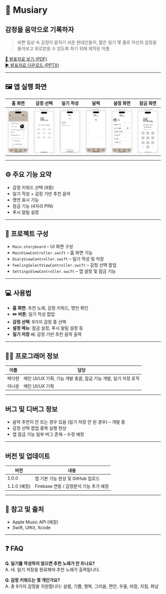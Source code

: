 # 🎵 Musiary
## 감정을 음악으로 기록하자

> 바쁜 일상 속 감정이 묻히기 쉬운 현대인들이, 짧은 일기 몇 줄로 자신의 감정을 돌아보고 위로받을 수 있도록 하기 위해 제작된 어플

[📄 발표자료 보기 (PDF)](./Musiary_Presentation.pdf)  
[▶️ 발표자료 다운로드 (PPTX)](./Musiary_Presentation.pptx)

---

## 🖼️ 앱 실행 화면

| 홈 화면 | 감정 선택 | 일기 작성 | 달력 | 설정 화면 | 잠금 화면 |
|---------|-----------|------------|------------|------------|------------|
| ![홈](images/main.png) | ![감정선택](images/feeling.png) | ![일기작성](images/diary.png) | ![달력](images/calendar.png) | ![설정 화면](images/settings.png) | ![잠금 화면](images/appunlock.png) |

---

## ⚙️ 주요 기능 요약

- 감정 키워드 선택 (9종)
- 일기 작성 + 감정 기반 추천 음악
- 명언 표시 기능
- 잠금 기능 (4자리 PIN)
- 푸시 알림 설정

---

## 📁 프로젝트 구성

- `Main.storyboard` – UI 화면 구성  
- `MainViewController.swift` – 홈 화면 기능  
- `DiaryViewController.swift` – 일기 작성 및 저장  
- `FeelingSelectViewController.swift` – 감정 선택 팝업  
- `SettingsViewController.swift` – 앱 설정 및 잠금 기능  

---

## 💻 사용법

- **홈 화면**: 추천 노래, 감정 키워드, 명언 확인  
- **✏️ 버튼**: 일기 작성 팝업  
- **감정 선택**: 9가지 감정 중 선택  
- **설정 메뉴**: 잠금 설정, 푸시 알림 설정 등  
- **일기 저장 시**: 감정 기반 추천 음악 출력  

---

## 👩‍💻 프로그래머 정보

| 이름 | 담당 |
|------|------|
| 박다현 | 메인 UI/UX 기획, 기능 개발 총괄, 잠금 기능 개발, 일기 저장 로직 |
| 이나윤 | 메인 UI/UX 기획 |

---

## 버그 및 디버그 정보

- 음악 추천이 안 뜨는 경우 있음 (일기 저장 안 된 경우) – 개발 중  
- 감정 선택 팝업 중복 실행 현상  
- 앱 잠금 기능 일부 버그 존재 – 수정 예정  

---

## 버전 및 업데이트

| 버전 | 내용 |
|------|--------------------------------------------------|
| 1.0.0 | 앱 기본 기능 완성 및 GitHub 업로드 |
| 1.1.0 (예정) | Firebase 연동 / 감정분석 기능 추가 예정 |

---

## 🔗 참고 및 출처

- Apple Music API (예정)
- Swift, UIKit, Xcode

---

## ❓ FAQ

**Q. 일기를 작성하지 않으면 추천 노래가 안 뜨나요?**  
A. 네. 일기 저장을 완료해야 추천 노래가 출력됩니다.

**Q. 감정 키워드는 몇 개인가요?**  
A. 총 9가지 감정을 지원합니다: 설렘, 기쁨, 행복, 그리움, 편안, 우울, 비참, 지침, 화남
